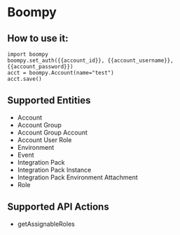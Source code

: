 # Boompy

## How to use it:
```
import boompy
boompy.set_auth({{account_id}}, {{account_username}}, {{account_password}})
acct = boompy.Account(name="test")
acct.save()
```

## Supported Entities
- Account
- Account Group
- Account Group Account
- Account User Role
- Environment
- Event
- Integration Pack
- Integration Pack Instance
- Integration Pack Environment Attachment
- Role

## Supported API Actions
- getAssignableRoles


